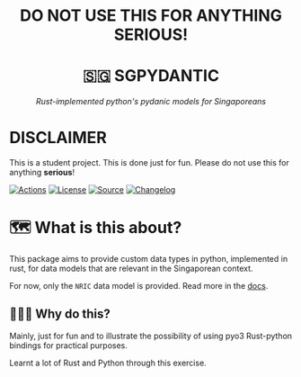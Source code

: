 <h1><div align="center">DO NOT USE THIS FOR ANYTHING SERIOUS!</div></h1>

<div align="center">
<h1>🇸🇬 SGPYDANTIC</h1>
<i>Rust-implemented python's pydanic models for Singaporeans</i>
</div>

<p>

# **DISCLAIMER**

This is a student project. This is done just for fun. Please do not use this for anything **serious**!


[![Actions](https://img.shields.io/github/actions/workflow/status/jymchng/sgpydantic_do_not_use/test.yml?branch=main&logo=github&style=flat-square&maxAge=300)](https://github.com/jymchng/sgpydantic_do_not_use/actions)
[![License](https://img.shields.io/badge/license-MIT-blue.svg?style=flat-square&maxAge=2678400)](https://choosealicense.com/licenses/mit/)
[![Source](https://img.shields.io/badge/source-GitHub-303030.svg?maxAge=2678400&style=flat-square)](https://github.com/jymchng/sgpydantic_do_not_use/)
[![Changelog](https://img.shields.io/badge/keep%20a-changelog-8A0707.svg?maxAge=2678400&style=flat-square)](https://github.com/jymchng/sgpydantic_do_not_use/blob/master/CHANGELOG.md)


# 🗺️  What is this about?
This package aims to provide custom data types in python, implemented in rust, for data models that are relevant in the Singaporean context.

For now, only the `NRIC` data model is provided. Read more in the [docs](./docs/nric.md).

## 🧑🏼‍🚀 Why do this?

Mainly, just for fun and to illustrate the possibility of using pyo3 Rust-python bindings for practical purposes.

Learnt a lot of Rust and Python through this exercise.